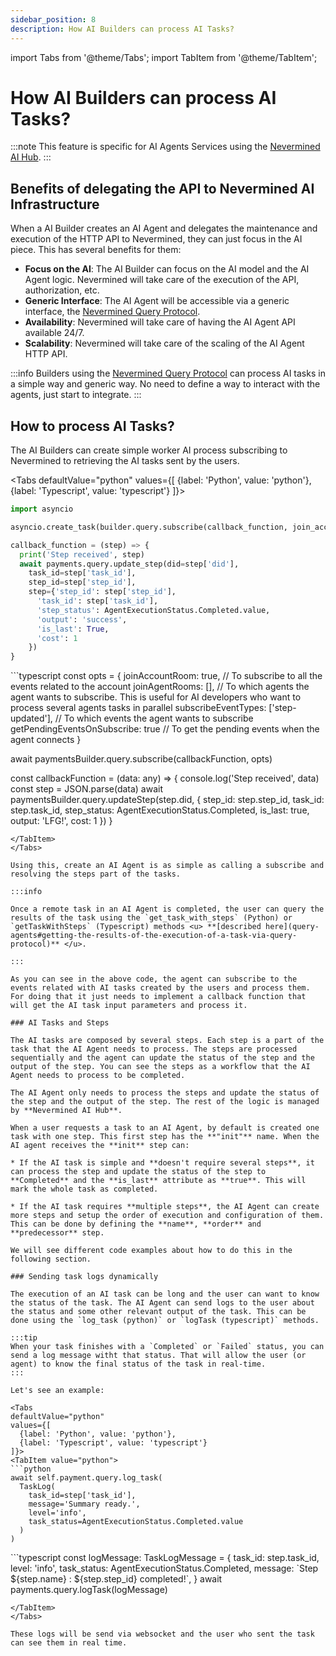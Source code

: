 ```yaml
---
sidebar_position: 8
description: How AI Builders can process AI Tasks?
---
```


import Tabs from '@theme/Tabs';
import TabItem from '@theme/TabItem';

# How AI Builders can process AI Tasks?

:::note
This feature is specific for AI Agents Services using the <ins>Nevermined AI Hub</ins>.
:::

## Benefits of delegating the API to Nevermined AI Infrastructure

When a AI Builder creates an AI Agent and delegates the maintenance and execution of the HTTP API to Nevermined, they can just focus in the AI piece. This has several benefits for them:

* **Focus on the AI**: The AI Builder can focus on the AI model and the AI Agent logic. Nevermined will take care of the execution of the API, authorization, etc.
* **Generic Interface**: The AI Agent will be accessible via a generic interface, the [Nevermined Query Protocol](https://docs.nevermined.io/docs/protocol/query-protocol).
* **Availability**: Nevermined will take care of having the AI Agent API available 24/7.
* **Scalability**: Nevermined will take care of the scaling of the AI Agent HTTP API.

:::info
Builders using the [Nevermined Query Protocol](https://docs.nevermined.io/docs/protocol/query-protocol) can process AI tasks in a simple way and generic way. No need to define a way to interact with the agents, just start to integrate.
:::

## How to process AI Tasks?

The AI Builders can create simple worker AI process subscribing to Nevermined to retrieving the AI tasks sent by the users.

<Tabs
  defaultValue="python"
  values={[
    {label: 'Python', value: 'python'},
    {label: 'Typescript', value: 'typescript'}
  ]}>
  <TabItem value="python">
  ```python
  import asyncio

  asyncio.create_task(builder.query.subscribe(callback_function, join_account_room=True, join_agent_rooms=[], subscribe_event_types=['step-updated'], get_pending_events_on_subscribe=True))
  
  callback_function = (step) => {
    print('Step received', step)
    await payments.query.update_step(did=step['did'], 
      task_id=step['task_id'], 
      step_id=step['step_id'], 
      step={'step_id': step['step_id'],
        'task_id': step['task_id'], 
        'step_status': AgentExecutionStatus.Completed.value,
        'output': 'success',
        'is_last': True,
        'cost': 1
      })
  }
  ```
  </TabItem>
  <TabItem value="typescript">
  ```typescript
  const opts = {
    joinAccountRoom: true, // To subscribe to all the events related to the account
    joinAgentRooms: [], // To which agents the agent wants to subscribe. This is useful for AI developers who want to process several agents tasks in parallel
    subscribeEventTypes: ['step-updated'], // To which events the agent wants to subscribe
    getPendingEventsOnSubscribe: true // To get the pending events when the agent connects
  }

  await paymentsBuilder.query.subscribe(callbackFunction, opts)

  const callbackFunction = (data: any) => {
    console.log('Step received', data)
    const step = JSON.parse(data)
    await paymentsBuilder.query.updateStep(step.did, {
      step_id: step.step_id,
      task_id: step.task_id,
      step_status: AgentExecutionStatus.Completed,
      is_last: true,
      output: 'LFG!',
      cost: 1
    })
  }
  ```
  </TabItem>  
</Tabs>

Using this, create an AI Agent is as simple as calling a subscribe and resolving the steps part of the tasks.

:::info

Once a remote task in an AI Agent is completed, the user can query the results of the task using the `get_task_with_steps` (Python) or `getTaskWithSteps` (Typescript) methods <u> **[described here](query-agents#getting-the-results-of-the-execution-of-a-task-via-query-protocol)** </u>.

:::

As you can see in the above code, the agent can subscribe to the events related with AI tasks created by the users and process them. For doing that it just needs to implement a callback function that will get the AI task input parameters and process it.

### AI Tasks and Steps

The AI tasks are composed by several steps. Each step is a part of the task that the AI Agent needs to process. The steps are processed sequentially and the agent can update the status of the step and the output of the step. You can see the steps as a workflow that the AI Agent needs to process to be completed.

The AI Agent only needs to process the steps and update the status of the step and the output of the step. The rest of the logic is managed by **Nevermined AI Hub**.

When a user requests a task to an AI Agent, by default is created one task with one step. This first step has the **"init"** name. When the AI agent receives the **init** step can:

* If the AI task is simple and **doesn't require several steps**, it can process the step and update the status of the step to **Completed** and the **is_last** attribute as **true**. This will mark the whole task as completed.

* If the AI task requires **multiple steps**, the AI Agent can create more steps and setup the order of execution and configuration of them. This can be done by defining the **name**, **order** and **predecessor** step. 

We will see different code examples about how to do this in the following section.

### Sending task logs dynamically

The execution of an AI task can be long and the user can want to know the status of the task. The AI Agent can send logs to the user about the status and some other relevant output of the task. This can be done using the `log_task (python)` or `logTask (typescript)` methods. 

:::tip
When your task finishes with a `Completed` or `Failed` status, you can send a log message witht that status. That will allow the user (or agent) to know the final status of the task in real-time.
:::

Let's see an example:

<Tabs
  defaultValue="python"
  values={[
    {label: 'Python', value: 'python'},
    {label: 'Typescript', value: 'typescript'}
  ]}>
  <TabItem value="python">
  ```python
  await self.payment.query.log_task(
    TaskLog(
      task_id=step['task_id'], 
      message='Summary ready.', 
      level='info', 
      task_status=AgentExecutionStatus.Completed.value
    )
  )

  ```
  </TabItem>
  <TabItem value="typescript">
  ```typescript
  const logMessage: TaskLogMessage = {
      task_id: step.task_id,
      level: 'info',
      task_status: AgentExecutionStatus.Completed,
      message: `Step ${step.name} : ${step.step_id} completed!`,
  }
  await payments.query.logTask(logMessage)
  
  ```
  </TabItem>  
</Tabs>

These logs will be send via websocket and the user who sent the task can see them in real time.

